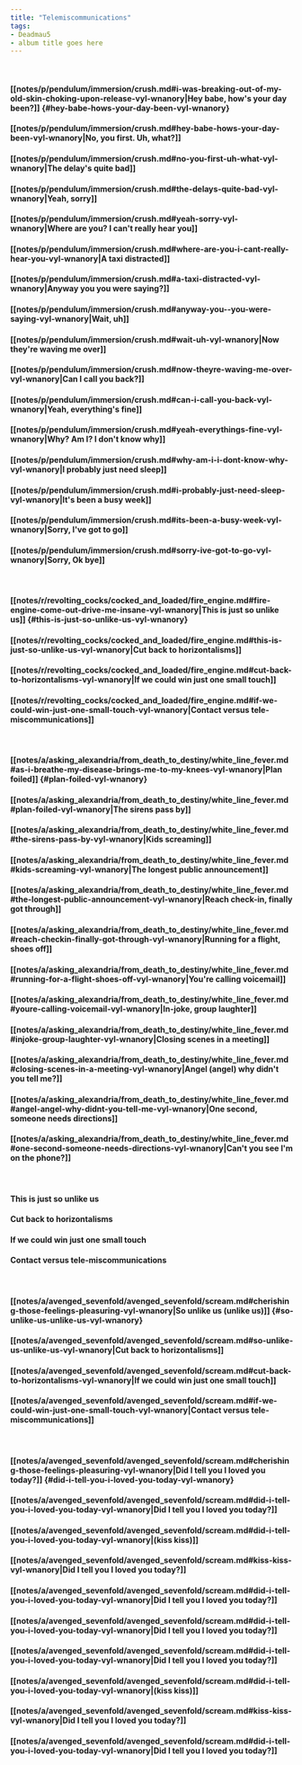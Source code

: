```yaml
---
title: "Telemiscommunications"
tags:
- Deadmau5
- album title goes here
---
```

&nbsp;
#### [[notes/p/pendulum/immersion/crush.md#i-was-breaking-out-of-my-old-skin-choking-upon-release-vyl-wnanory|Hey babe, how's your day been?]] {#hey-babe-hows-your-day-been-vyl-wnanory}
#### [[notes/p/pendulum/immersion/crush.md#hey-babe-hows-your-day-been-vyl-wnanory|No, you first. Uh, what?]]
#### [[notes/p/pendulum/immersion/crush.md#no-you-first-uh-what-vyl-wnanory|The delay's quite bad]]
#### [[notes/p/pendulum/immersion/crush.md#the-delays-quite-bad-vyl-wnanory|Yeah, sorry]]
#### [[notes/p/pendulum/immersion/crush.md#yeah-sorry-vyl-wnanory|Where are you? I can't really hear you]]
#### [[notes/p/pendulum/immersion/crush.md#where-are-you-i-cant-really-hear-you-vyl-wnanory|A taxi distracted]]
#### [[notes/p/pendulum/immersion/crush.md#a-taxi-distracted-vyl-wnanory|Anyway you  you were saying?]]
#### [[notes/p/pendulum/immersion/crush.md#anyway-you--you-were-saying-vyl-wnanory|Wait, uh]]
#### [[notes/p/pendulum/immersion/crush.md#wait-uh-vyl-wnanory|Now they're waving me over]]
#### [[notes/p/pendulum/immersion/crush.md#now-theyre-waving-me-over-vyl-wnanory|Can I call you back?]]
#### [[notes/p/pendulum/immersion/crush.md#can-i-call-you-back-vyl-wnanory|Yeah, everything's fine]]
#### [[notes/p/pendulum/immersion/crush.md#yeah-everythings-fine-vyl-wnanory|Why? Am I? I don't know why]]
#### [[notes/p/pendulum/immersion/crush.md#why-am-i-i-dont-know-why-vyl-wnanory|I probably just need sleep]]
#### [[notes/p/pendulum/immersion/crush.md#i-probably-just-need-sleep-vyl-wnanory|It's been a busy week]]
#### [[notes/p/pendulum/immersion/crush.md#its-been-a-busy-week-vyl-wnanory|Sorry, I've got to go]]
#### [[notes/p/pendulum/immersion/crush.md#sorry-ive-got-to-go-vyl-wnanory|Sorry, Ok  bye]]
&nbsp;
#### [[notes/r/revolting_cocks/cocked_and_loaded/fire_engine.md#fire-engine-come-out-drive-me-insane-vyl-wnanory|This is just so unlike us]] {#this-is-just-so-unlike-us-vyl-wnanory}
#### [[notes/r/revolting_cocks/cocked_and_loaded/fire_engine.md#this-is-just-so-unlike-us-vyl-wnanory|Cut back to horizontalisms]]
#### [[notes/r/revolting_cocks/cocked_and_loaded/fire_engine.md#cut-back-to-horizontalisms-vyl-wnanory|If we could win just one small touch]]
#### [[notes/r/revolting_cocks/cocked_and_loaded/fire_engine.md#if-we-could-win-just-one-small-touch-vyl-wnanory|Contact versus tele-miscommunications]]
&nbsp;
#### [[notes/a/asking_alexandria/from_death_to_destiny/white_line_fever.md#as-i-breathe-my-disease-brings-me-to-my-knees-vyl-wnanory|Plan foiled]] {#plan-foiled-vyl-wnanory}
#### [[notes/a/asking_alexandria/from_death_to_destiny/white_line_fever.md#plan-foiled-vyl-wnanory|The sirens pass by]]
#### [[notes/a/asking_alexandria/from_death_to_destiny/white_line_fever.md#the-sirens-pass-by-vyl-wnanory|Kids screaming]]
#### [[notes/a/asking_alexandria/from_death_to_destiny/white_line_fever.md#kids-screaming-vyl-wnanory|The longest public announcement]]
#### [[notes/a/asking_alexandria/from_death_to_destiny/white_line_fever.md#the-longest-public-announcement-vyl-wnanory|Reach check-in, finally got through]]
#### [[notes/a/asking_alexandria/from_death_to_destiny/white_line_fever.md#reach-checkin-finally-got-through-vyl-wnanory|Running for a flight, shoes off]]
#### [[notes/a/asking_alexandria/from_death_to_destiny/white_line_fever.md#running-for-a-flight-shoes-off-vyl-wnanory|You're calling voicemail]]
#### [[notes/a/asking_alexandria/from_death_to_destiny/white_line_fever.md#youre-calling-voicemail-vyl-wnanory|In-joke, group laughter]]
#### [[notes/a/asking_alexandria/from_death_to_destiny/white_line_fever.md#injoke-group-laughter-vyl-wnanory|Closing scenes in a meeting]]
#### [[notes/a/asking_alexandria/from_death_to_destiny/white_line_fever.md#closing-scenes-in-a-meeting-vyl-wnanory|Angel (angel) why didn't you tell me?]]
#### [[notes/a/asking_alexandria/from_death_to_destiny/white_line_fever.md#angel-angel-why-didnt-you-tell-me-vyl-wnanory|One second, someone needs directions]]
#### [[notes/a/asking_alexandria/from_death_to_destiny/white_line_fever.md#one-second-someone-needs-directions-vyl-wnanory|Can't you see I'm on the phone?]]
&nbsp;
#### This is just so unlike us
#### Cut back to horizontalisms
#### If we could win just one small touch
#### Contact versus tele-miscommunications
&nbsp;
#### [[notes/a/avenged_sevenfold/avenged_sevenfold/scream.md#cherishing-those-feelings-pleasuring-vyl-wnanory|So unlike us (unlike us)]] {#so-unlike-us-unlike-us-vyl-wnanory}
#### [[notes/a/avenged_sevenfold/avenged_sevenfold/scream.md#so-unlike-us-unlike-us-vyl-wnanory|Cut back to horizontalisms]]
#### [[notes/a/avenged_sevenfold/avenged_sevenfold/scream.md#cut-back-to-horizontalisms-vyl-wnanory|If we could win just one small touch]]
#### [[notes/a/avenged_sevenfold/avenged_sevenfold/scream.md#if-we-could-win-just-one-small-touch-vyl-wnanory|Contact versus tele-miscommunications]]
&nbsp;
#### [[notes/a/avenged_sevenfold/avenged_sevenfold/scream.md#cherishing-those-feelings-pleasuring-vyl-wnanory|Did I tell you I loved you today?]] {#did-i-tell-you-i-loved-you-today-vyl-wnanory}
#### [[notes/a/avenged_sevenfold/avenged_sevenfold/scream.md#did-i-tell-you-i-loved-you-today-vyl-wnanory|Did I tell you I loved you today?]]
#### [[notes/a/avenged_sevenfold/avenged_sevenfold/scream.md#did-i-tell-you-i-loved-you-today-vyl-wnanory|(kiss kiss)]]
#### [[notes/a/avenged_sevenfold/avenged_sevenfold/scream.md#kiss-kiss-vyl-wnanory|Did I tell you I loved you today?]]
#### [[notes/a/avenged_sevenfold/avenged_sevenfold/scream.md#did-i-tell-you-i-loved-you-today-vyl-wnanory|Did I tell you I loved you today?]]
#### [[notes/a/avenged_sevenfold/avenged_sevenfold/scream.md#did-i-tell-you-i-loved-you-today-vyl-wnanory|Did I tell you I loved you today?]]
#### [[notes/a/avenged_sevenfold/avenged_sevenfold/scream.md#did-i-tell-you-i-loved-you-today-vyl-wnanory|Did I tell you I loved you today?]]
#### [[notes/a/avenged_sevenfold/avenged_sevenfold/scream.md#did-i-tell-you-i-loved-you-today-vyl-wnanory|(kiss kiss)]]
#### [[notes/a/avenged_sevenfold/avenged_sevenfold/scream.md#kiss-kiss-vyl-wnanory|Did I tell you I loved you today?]]
#### [[notes/a/avenged_sevenfold/avenged_sevenfold/scream.md#did-i-tell-you-i-loved-you-today-vyl-wnanory|Did I tell you I loved you today?]]
